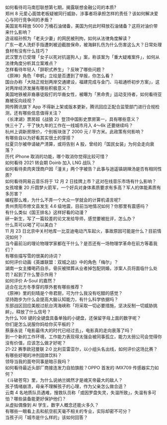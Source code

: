如何看待司马南怼联想第七期，揭露联想金融公司的本质?  
郑州 8 元爱心面馆老板疑被同行威胁，涉事者将承担怎样的责任？该如何解决爱心与同行竞争间的矛盾？  
美国宣布释放 5000 万桶石油储备，美国为何此时释放石油储备？这将对油价带来什么影响？  
造谣祖孙照为「老夫少妻」的网民被刑拘，如何从法律角度解读？  
广东一老人洗虾手指遭刺被迫截肢保命，被海鲜扎伤为什么伤害这么大？日常处理食材有没有什么技巧？  
武汉警方已受理「女子以死对抗遛狗人」案，称该案为「重大疑难案件」，如何从法律角度分析其立案难点？  
怎样看待年轻人「辞职式养生」？反映了哪些问题？  
《原神》角色「申鹤」立绘是否遭到了举报，你怎么看？  
国台办称「大陆正规划两岸交通建设，福建完成与金门、马祖通桥初步方案」，这对两岸经济发展有哪些积极意义？  
美国地铁被非裔暴徒殴打的华裔女性，被曝为「黑命贵」运动支持者，如何看待亚裔被反向歧视？  
网传腾讯旗下 App 不得新上架或版本更新，腾讯回应正配合监管部门进行合规检测，还有哪些信息值得关注？  
《长津湖》票房超《战狼 2》登顶中国影史票房第一，具有哪些意义？  
快三十了，干了快九年的工作在一线城市月入 4～6k 还要继续吗？  
杭州上调新房限价，个别板块涨了 2000 元 / 平方米。此政策有何影响？  
有哪些自以为好看其实很土的穿搭？  
拉夏贝尔被申请破产清算，或将告别 A 股，曾经的「国民女装」为何会走向衰落？  
历代 iPhone 取消的功能，哪个取消你觉得比较可惜？  
如何看待 2021 转会期 Doinb 加入 LNG 战队？  
如何看待卖肉夹馍商户因「潼关」两个字被告？此事与逍遥镇胡辣汤是否有相同性质?  
如何看待网易云音乐将于 12 月 2 日挂牌上市？这对在线音乐市场有什么影响？  
女孩增重 20 斤圆梦火箭军，一个好兵对身体素质要求有多高？军人的体能素质有多厉害？  
编程那么难，为什么不弄一个大众一学就会的计算机语言呢?  
贵州贵阳市修文县发生 4.6 级地震，目前当地情况如何？你那里有震感吗？  
有什么类似《国王排名》这样好看的动漫？  
研一新生，写了一篇较差的论文发给导师，感觉要被批评，怎么办？  
什么茶可以喝了可以美白？  
11 月 23 日北京中关村地库一比亚迪电动汽车起火，事故原因可能是什么？目前情况如何？  
当今最前沿的理论物理学家都在干什么？是否还有一场物理学革命在前方等着我们？  
有哪些描写雪的很美的诗词？  
如何评价动画《英雄联盟：双城之战》中的角色「梅尔」？  
湖南一女主播喝药自杀，骨灰被殡葬从业者掉包配阴婚，涉案人员将面临什么处罚？起到了什么警示作用？  
如何评价 A-Soul 的嘉然？  
适合在北方冬季穿的厚外套有哪些推荐？  
《原神》里的刻晴是个帝君厨，可为什么我没有吃醋的感觉？  
坚持跑步为什么会提高大脑认知能力，有什么科学依据吗？  
东部战区回应美舰过航台湾海峡称「将采取一切必要措施，坚决反制一切威胁挑衅」，释放了什么信号？  
为什么 108 键的全键盘具备单独的小键盘，还保留字母上面的数字呢？  
你们是怎么说服你妈给你买平板的？  
蔡康永说「电影最伟大的时代已经过去」，电影真的走向衰落了吗？  
到一个新的工作环境，工作能力表现得太强会被同事孤立，能力太弱公司会觉得你没有价值，应该怎么做才好呢？  
21-22 赛季欧冠曼联 2:0 比利亚雷亚尔，以小组头名出线，如何评价这场比赛？  
有哪些好喝的冲剂固体饮料？  
领导当我的面夸同事是暗示我吗？  
如何看待最近头部厂商接连发力自拍旗舰？OPPO 首发的 IMX709 传感器实力如何？  
《斗破苍穹》里，为什么说纳兰嫣然才是魂天帝最大的敌人？  
孩子情绪崩溃，母亲不理解孩子的心理，作为父亲怎么做合适？  
云南 4 名地质队员遇难，搜救队员称「或因罗盘失灵，失温所致」，失温有多可怕？哪些装备能更好保护他们？  
从虚拟偶像到 AI 学生，数字人概念还能火多久？  
有哪些一眼看上去和航空航天毫不相关的专业，实际却密不可分？  
当孩子问「城市是什么样的」该如何回答？  
